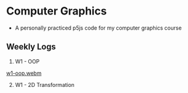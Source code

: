 # Computer Graphics

- A personally practiced p5js code for my computer graphics course

## Weekly Logs

1. W1 - OOP

[w1-oop.webm](https://github.com/urbanscratcher/study-graphics/assets/17016494/e0b592cb-233c-48fc-a3c5-2ba3116c4322)

2. W1 - 2D Transformation
